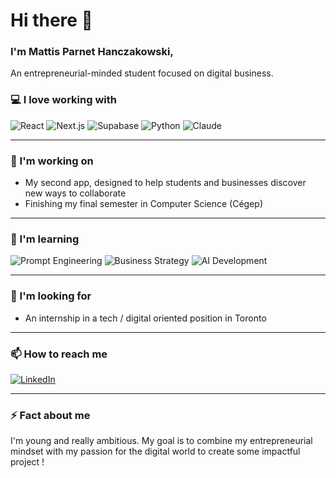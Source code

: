 # Hi there 👋

### I'm Mattis Parnet Hanczakowski, 
An entrepreneurial-minded student focused on digital business.

### 💻 I love working with
![React](https://img.shields.io/badge/-React-61DAFB?style=flat&logo=react&logoColor=000)
![Next.js](https://img.shields.io/badge/-Next.js-000000?style=flat&logo=next.js&logoColor=fff)
![Supabase](https://img.shields.io/badge/-Supabase-3ECF8E?style=flat&logo=supabase&logoColor=fff)
![Python](https://img.shields.io/badge/-Python-3776AB?style=flat&logo=python&logoColor=fff)
![Claude](https://img.shields.io/badge/-Claude-D97757?logo=claude&logoColor=fff)

---

### 🚀 I'm working on
- My second app, designed to help students and businesses discover new ways to collaborate  
- Finishing my final semester in Computer Science (Cégep)

---

### 🌱 I'm learning
![Prompt Engineering](https://img.shields.io/badge/-Prompt%20Engineering-8A2BE2?style=flat&logo=openai&logoColor=fff)
![Business Strategy](https://img.shields.io/badge/-Business%20Model%20Optimization-2E8B57?style=flat&logo=briefcase&logoColor=fff)
![AI Development](https://img.shields.io/badge/-AI%20Driven%20Coding-FF4500?style=flat&logo=artificial-intelligence&logoColor=fff)

---

### 🤝 I'm looking for
- An internship in a tech / digital oriented position in Toronto

---

### 📫 How to reach me
[![LinkedIn](https://img.shields.io/badge/-LinkedIn-0077B5?style=flat&logo=linkedin&logoColor=fff)](https://linkedin.com/in/mattis-parnet-hanczakowski-46a1ba362)  

---

### ⚡ Fact about me
I'm young and really ambitious.
My goal is to combine my entrepreneurial mindset with my passion for the digital world to create some impactful project !
